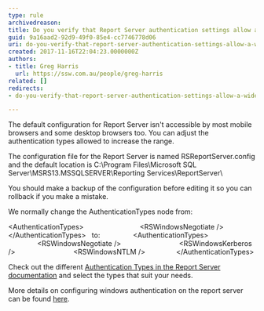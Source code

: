 ```yaml
---
type: rule
archivedreason: 
title: Do you verify that Report Server authentication settings allow a wide range of web browsers?
guid: 9a16aad2-92d9-49f0-85e4-cc7746778d06
uri: do-you-verify-that-report-server-authentication-settings-allow-a-wide-range-of-web-browsers
created: 2017-11-16T22:04:23.0000000Z
authors:
- title: Greg Harris
  url: https://ssw.com.au/people/greg-harris
related: []
redirects:
- do-you-verify-that-report-server-authentication-settings-allow-a-wide-range-of-web-browsers

---
```


The default configuration for Report Server isn't accessible by most mobile browsers and some desktop browsers too. You can adjust the authentication types allowed to increase the range.





<!--endintro-->

The configuration file for the Report Server is named RSReportServer.config and the default location is C:\Program Files\Microsoft SQL Server\MSRS13.MSSQLSERVER\Reporting Services\ReportServer\

You should make a backup of the configuration before editing it so you can rollback if you make a mistake.

We normally change the AuthenticationTypes node from:

&lt;AuthenticationTypes&gt;
                            &lt;RSWindowsNegotiate /&gt;  
              &lt;/AuthenticationTypes&gt;
 
to:
 
              &lt;AuthenticationTypes&gt;
                            &lt;RSWindowsNegotiate /&gt;  
                            &lt;RSWindowsKerberos /&gt;  
                            &lt;RSWindowsNTLM /&gt;  
              &lt;/AuthenticationTypes&gt;

Check out the different [Authentication Types in the Report Server documentation](https&#58;//technet.microsoft.com/en-us/library/cc281310%28v=sql.105%29.aspx) and select the types that suit your needs.

More details on configuring windows authentication on the report server can be found [here](https&#58;//docs.microsoft.com/en-us/sql/reporting-services/security/configure-windows-authentication-on-the-report-server).
